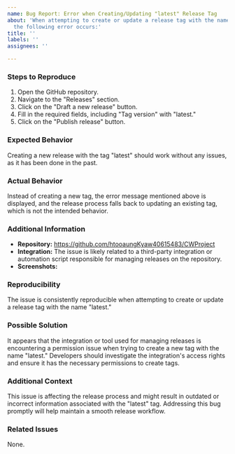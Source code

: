 ```yaml
---
name: Bug Report: Error when Creating/Updating "latest" Release Tag
about: 'When attempting to create or update a release tag with the name "latest,"
  the following error occurs:'
title: ''
labels: ''
assignees: ''

---
```


### Steps to Reproduce

1. Open the GitHub repository.
2. Navigate to the "Releases" section.
3. Click on the "Draft a new release" button.
4. Fill in the required fields, including "Tag version" with "latest."
5. Click on the "Publish release" button.

### Expected Behavior

Creating a new release with the tag "latest" should work without any issues, as it has been done in the past.

### Actual Behavior

Instead of creating a new tag, the error message mentioned above is displayed, and the release process falls back to updating an existing tag, which is not the intended behavior.

### Additional Information

- **Repository:** https://github.com/htooaungKyaw40615483/CWProject
- **Integration:** The issue is likely related to a third-party integration or automation script responsible for managing releases on the repository.
- **Screenshots:**

### Reproducibility

The issue is consistently reproducible when attempting to create or update a release tag with the name "latest."

### Possible Solution

It appears that the integration or tool used for managing releases is encountering a permission issue when trying to create a new tag with the name "latest." Developers should investigate the integration's access rights and ensure it has the necessary permissions to create tags.

### Additional Context

This issue is affecting the release process and might result in outdated or incorrect information associated with the "latest" tag. Addressing this bug promptly will help maintain a smooth release workflow.

### Related Issues

None.
